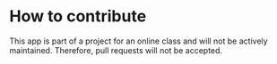 # How to contribute

This app is part of a project for an online class and will not be actively maintained. Therefore, pull requests will not be accepted.
